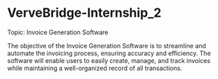 # VerveBridge-Internship_2

Topic: Invoice Generation Software

The objective of the Invoice Generation Software is to streamline and
automate the invoicing process, ensuring accuracy and efficiency. The
software will enable users to easily create, manage, and track invoices while
maintaining a well-organized record of all transactions.
